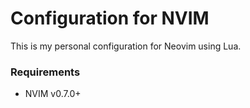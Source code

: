 # Configuration for NVIM
This is my personal configuration for Neovim using Lua.

### Requirements
- NVIM v0.7.0+
